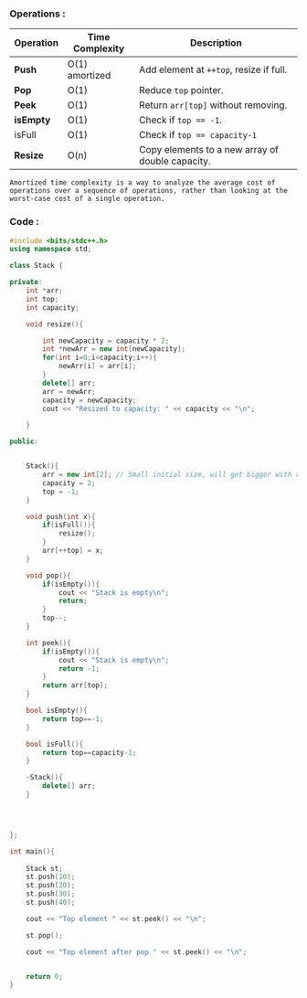 

### Operations :

| Operation   | Time Complexity | Description                                      |
| ----------- | --------------- | ------------------------------------------------ |
| **Push**    | O(1) amortized  | Add element at `++top`, resize if full.          |
| **Pop**     | O(1)            | Reduce `top` pointer.                            |
| **Peek**    | O(1)            | Return `arr[top]` without removing.              |
| **isEmpty** | O(1)            | Check if `top == -1`.                            |
| isFull      | O(1)            | Check if `top == capacity-1`                     |
| **Resize**  | O(n)            | Copy elements to a new array of double capacity. |


`Amortized time complexity is a way to analyze the average cost of operations over a sequence of operations, rather than looking at the worst-case cost of a single operation.`

### Code : 

``` cpp
#include <bits/stdc++.h>
using namespace std;

class Stack {

private:
    int *arr;
    int top;
    int capacity;

    void resize(){

        int newCapacity = capacity * 2;
        int *newArr = new int[newCapacity];
        for(int i=0;i<capacity;i++){
            newArr[i] = arr[i];
        }
        delete[] arr;
        arr = newArr;
        capacity = newCapacity;
        cout << "Resized to capacity: " << capacity << "\n";

    }

public:


    Stack(){
        arr = new int[2]; // Small initial size, will get bigger with resizing
        capacity = 2;
        top = -1;
    }

    void push(int x){
        if(isFull()){
            resize();
        }
        arr[++top] = x;
    }

    void pop(){
        if(isEmpty()){
            cout << "Stack is empty\n";
            return;
        }
        top--;
    }

    int peek(){
        if(isEmpty()){
            cout << "Stack is empty\n";
            return -1;
        }
        return arr[top];
    }

    bool isEmpty(){
        return top==-1;
    }

    bool isFull(){
        return top==capacity-1;
    }

    ~Stack(){
        delete[] arr;
    }




};

int main(){
   
    Stack st;
    st.push(10);
    st.push(20);
    st.push(30);
    st.push(40);

    cout << "Top element " << st.peek() << "\n";

    st.pop();

    cout << "Top element after pop " << st.peek() << "\n";


    return 0;
}


```